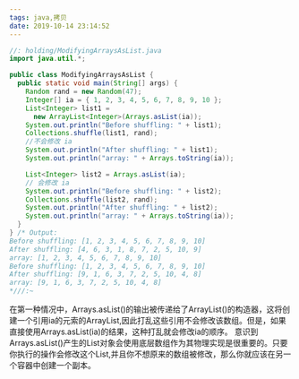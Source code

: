 ```yaml
---
tags: java,拷贝
date: 2019-10-14 23:14:52
---
```


```java
//: holding/ModifyingArraysAsList.java
import java.util.*;

public class ModifyingArraysAsList {
  public static void main(String[] args) {
    Random rand = new Random(47);
    Integer[] ia = { 1, 2, 3, 4, 5, 6, 7, 8, 9, 10 };
    List<Integer> list1 =
      new ArrayList<Integer>(Arrays.asList(ia));
    System.out.println("Before shuffling: " + list1);
    Collections.shuffle(list1, rand);
    //不会修改 ia
    System.out.println("After shuffling: " + list1);
    System.out.println("array: " + Arrays.toString(ia));

    List<Integer> list2 = Arrays.asList(ia);
    // 会修改 ia
    System.out.println("Before shuffling: " + list2);
    Collections.shuffle(list2, rand);
    System.out.println("After shuffling: " + list2);
    System.out.println("array: " + Arrays.toString(ia));
  }
} /* Output:
Before shuffling: [1, 2, 3, 4, 5, 6, 7, 8, 9, 10]
After shuffling: [4, 6, 3, 1, 8, 7, 2, 5, 10, 9]
array: [1, 2, 3, 4, 5, 6, 7, 8, 9, 10]
Before shuffling: [1, 2, 3, 4, 5, 6, 7, 8, 9, 10]
After shuffling: [9, 1, 6, 3, 7, 2, 5, 10, 4, 8]
array: [9, 1, 6, 3, 7, 2, 5, 10, 4, 8]
*///:~
```
在第一种情况中，Arrays.asList()的输出被传递给了ArrayList()的构造器，这将创建一个引用ia的元索的ArrayList,因此打乱这些引用不会修改该数组。但是，如果直接使用Arrays.asList(ia)的结果，这种打乱就会修改ia的顺序。
意识到Arrays.asList()产生的List对象会使用底层数组作为其物理实现是很重要的。只要你执行的操作会修改这个List,并且你不想原来的数组被修改，那么你就应该在另一个容器中创建一个副本。
